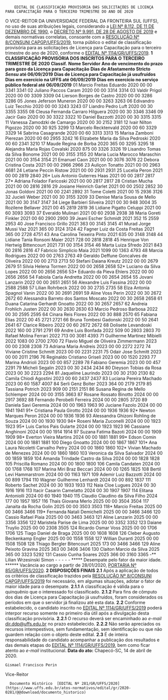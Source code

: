         EDITAL DE CLASSIFICAÇÃO PROVISÓRIA DAS SOLICITAÇÕES DE LICENÇA PARA CAPACITAÇÃO PARA O TERCEIRO TRIMESTRE DO ANO DE 2020  

 O VICE-REITOR DA UNIVERSIDADE FEDERAL DA FRONTEIRA SUL (UFFS), no uso de suas atribuições legais, considerando a [LEI Nº 8.112, DE 11 DE DEZEMBRO DE 1990](http://www.planalto.gov.br/ccivil_03/LEIS/L8112cons.htm), o [DECRETO Nº 9.991, DE 28 DE AGOSTO DE 2019](http://www.planalto.gov.br/ccivil_03/_ato2019-2022/2019/decreto/D9991.htm) e demais normativas correlatas, consoante com a [RESOLUÇÃO Nº 8/CONSUNI CAPGP/UFFS/2019](https://www.uffs.edu.br/atos-normativos/resolucao/consunicapgp/2019-0008), torna público o edital de classificação provisória para as solicitações de Licença para Capacitação para o terceiro trimestre do ano de 2020, conforme o [EDITAL Nº 1114/GR/UFFS/2019](https://www.uffs.edu.br/atos-normativos/edital/gr/2019-1114).  **1 CLASSIFICAÇÃO PROVISÓRIA DOS INSCRITOS PARA O TERCEIRO TRIMESTRE DE 2020**     **Classif.**   **Nome Servidor**   **Ano de vencimento do prazo para gozo da Licença para Capacitação**   **Dias de Afastamento Stricto *Sensu*  até 06/09/2019**   **Dias de Licença para Capacitação já usufruídos**   **Dias em exercício na UFFS até 06/09/2019**   **Dias em exercício no serviço público federal até 06/09/2019**     01   Marcio Freitas Eduardo   2020   00   00   3341   3341     02   Juliano Paccos Caram   2020   00   00   3314   3314     03   Valdir Prigol   2020   00   00   3309   3309     04   Lierson Borges de Castro   2020   00   00   3286   3286     05   Jones Jeferson Muneron   2020   00   00   3263   3263     06   Edivandro Luiz Tecchio   2020   00   00   3243   3243     07   Liandro Pedro Luft   2020   00   30   3355   3355     08   Cleusa Fernanda Carraro Hilguera   2020   00   30   3346   3346     09   Jacir Gaio   2020   00   30   3322   3322     10   Daniel Bazzotti   2020   00   30   3315   3315     11   Vanessa Zamodzki de Camargo   2020   00   30   2152   3181     12   Ivair Nilton Pigozzo   2020   00   30   925   3299     13   Marcelo Recktenvald   2020   00   60   3329   3329     14   Sabrina Casagrande   2020   00   60   3313   3313     15   Marisa Zamboni Pierezan   2020   00   60   2955   3242     16   Elizabete Maria da Silva Pedroski   2020   00   60   2341   3210     17   Maude Regina de Borba   2020   365   00   3295   3295     18   Alejandra Maria Rojas Covalski   2020   875   00   3326   3326     19   Lisandro Tomas da Silva Bonome   2021   00   00   3155   3155     20   Maria Lucia Marocco Maraschin   2021   00   00   3154   3154     21   Emanuel Caon   2021   00   00   3076   3076     22   Debora Cristina Costa   2021   00   00   2966   2966     23   Auliçon Tonatto   2021   00   00   2963   4681     24   Letiane Peccin Ristow   2021   00   00   2931   2931     25   Lucelia Peron   2021   00   00   2819   2840     26*   Luis Antonio Guterres Haas   2021   00   00   2817   2817     27*   Adriana Folador Faricoski   2021   00   00   2817   2817     28   Cristian Mucha   2021   00   00   2816   2816     29   Josiane Heinrich Garlet   2021   00   00   2502   2852     30   Jonas Goldoni   2021   00   00   2241   2892     31   Tome Coletti   2021   00   15   2936   3126     32   Jucieli Weber   2021   00   30   3155   3209     33   Denise Maria Sousa de Mello   2021   00   30   3147   3147     34   Liege Barbieri Silveira   2021   00   30   948   3004     35   Rozilene Bellaver   2021   00   45   2819   2819     36   Lidiane Pigatto Celuppi   2021   00   60   3093   3093     37   Everaldo Mulinari   2021   00   60   2938   2938     38   Maria Goreti Finkler   2021   00   60   2900   2900     39   Jeani Escher Schmidt   2021   352   15   2559   2953     40   Jose Francisco Grillo   2021   363   00   3145   3145     41   Murad Jorge Mussi Vaz   2021   365   00   3124   3124     42   Fagner Luiz da Costa Freitas   2021   365   00   2728   4751     43   Ana Carolina Teixeira Pinto   2021   635   00   3148   3148     44   Lidiane Tania Ronsoni Maier   2021   728   00   2818   2818     45   Henrique Von Hertwig Bittencourt   2021   731   00   3154   3154     46   Marta Luiza Sfredo   2021   843   00   2816   2816     47   Fabricio Simplicio Maia   2021   1099   00   1363   4793     48   Marcia Rodrigues   2022   00   00   2763   2763     49   Geraldo Deffune Goncalves de Oliveira   2022   00   00   2713   2713     50   Stefani Daiana Kreutz   2022   00   00   2679   2679     51   Silvia Helena Tormen   2022   00   00   2658   2658     52*   Luciano da Silva Lopes   2022   00   00   2656   2656     53*   Eduardo da Pieva Ehlers   2022   00   00   2656   2656     54   Fabiola Carla Andretta   2022   00   00   2654   2654     55   Jovani Lanzarin   2022   00   00   2651   2651     56   Alexandre Luis Fassina   2022   00   00   2588   2588     57   Lilian Rohrbeck   2022   00   30   2735   2735     58   Elza Antonia Spagnol Vanin   2022   00   30   2691   2691     59   Aline Voss Perin   2022   00   30   2672   2672     60   Alessandra Barreto dos Santos Moscato   2022   00   30   2658   2658     61   Duana Catarina Gerhardt Gnoatto   2022   00   30   2657   2657     62   Andreia Frohlich Justen   2022   00   30   2630   2630     63   Marcio Pedroso Barbosa   2022   00   30   2595   2595     64   Cinara Reis Flores   2022   00   30   888   2570     65   Fabiana Elias   2022   00   45   2721   2721     66   Bruna Tombesi Gadonski   2022   00   50   2641   2641     67   Clarice Ribeiro   2022   00   60   2672   2672     68   Dolisete Levandoski   2022   160   00   2791   2791     69   Andre Luis Bonfada   2022   509   00   2803   2803     70   Rafael Molina Ferrari   2022   713   00   3081   4393     71   Guilherme Martinez Mibielli   2022   1083   00   2700   2700     72   Flavio Miguel de Oliveira Zimmermann   2023   00   00   2308   2308     73   Adriana Maria Andreis   2023   00   00   2272   2272     74   Viviane Cristine Schmitt   2023   00   00   2231   2231     75   Odair Jose Schmitt   2023   00   00   2011   2196     76   Reginaldo Cristiano Griseli   2023   00   00   1520   2293     77   Marina Andrioli   2023   00   00   857   2289     78   Fabiano Geremia   2023   00   00   457   2291     79   Micheli Segalin   2023   00   30   2434   2434     80   Dieyson Tobias da Rosa   2023   00   30   2223   2294     81   Jaqueline Laurindo   2023   00   30   2130   2130     82   Camila Chiodi Agostini   2023   00   60   2437   2437     83   Luciana Pereira Machado   2023   00   60   1587   4007     84   Serli Genz Bolter   2023   364   00   2179   2179     85   Tassiana Potrich   2023   909   00   2151   2151     86   Susana Regina de Mello Schlemper   2024   00   00   3155   3663     87   Rosane Rossato Binotto   2024   00   00   2917   3692     88   Fernando Perobelli Ferreira   2024   00   00   2805   3720     89   Daniela Savi Geremia   2024   00   00   1963   1963     90   Juciane Fazolo   2024   00   00   1941   1941     91*   Cristiana Paula Girotto   2024   00   00   1936   1936     92*   Newton Marques Peron   2024   00   00   1936   1936     93   Alessandra Ghizoni Rohling de Souza   2024   00   00   1930   1930     94*   Roseni Maria Zuconelli   2024   00   00   1923   1923     95*   Luis Carlos Pais Gularte   2024   00   00   1923   1923     96   Cassiane Anghinoni   2024   00   00   1914   1914     97   Suzana Fatima Bazoti   2024   00   00   1909   1909     98*   Everton Vieira Martins   2024   00   00   1881   1881     99*   Edson Comin   2024   00   00   1881   1881     100   Diego Gnoatto   2024   00   00   1867   1867     101*   Ana Laura Nicoletti Carvalho Petry   2024   00   00   1860   1860     102*   Vivian Machado de Menezes   2024   00   00   1860   1860     103   Veronica da Silva Salvador   2024   00   00   1859   1859     104   Amanda Trindade Castro da Silva   2024   00   00   1828   1828     105   Priscilla Romano   2024   00   00   1800   1800     106   Camila Candaten   2024   00   00   1768   1768     107   Marina Miri Braz Beccari   2024   00   00   1265   1825     108   Bertil Levi Hammarstrom   2024   00   00   1163   1971     109   Ademir Luiz Bazzotti   2024   00   00   899   1794     110   Wagner Guilherme Lenhardt   2024   00   00   892   1837     111   Roberto Sachet   2024   00   30   1933   1933     112   Naia Cloe Lugues   2024   00   30   1916   1916     113   Itacir Casarin Camelatto   2024   00   30   1907   1907     114   Elitana Antoniolli   2024   00   60   1940   1940     115   Claudio Claudino da Silva Filho   2024   177   00   1957   1957     116   Thais Giovana Merlo   2025   00   00   3504   3504     117   Janaita da Rocha Golin   2025   00   00   3503   3503     118*   Marcio Freitas   2025   00   00   3466   3466     119*   Fernanda Natali Demichelli   2025   00   00   3466   3466     120   Cassio Rafael Piaia   2025   00   00   3463   3463     121   Aline Lanzarin   2025   00   00   3356   3356     122   Maristela Parise de Lima   2025   00   00   3352   3352     123   Daiane Truylio   2025   00   00   2308   3505     124   Ricardo Osmar Voss   2025   00   00   1706   1706     125   Tiago Daniel de Braga   2025   00   00   1608   1608     126   Cleber Augusto Beckenkamp Engler   2025   00   00   1558   1558     127   Willian Duranti   2025   00   00   1508   1508     128   Thiago Bergler Bitencourt   2025   173   00   3466   3466     129   Aline Peixoto Gravina   2025   363   00   3406   3406     130   Claiton Marcio da Silva   2025   365   00   3323   5292     131   Cassio Cunha Soares   2025   366   00   3160   3365     -**   Lilian Wrzesinski Simon   -   -   -   -   -     *****  Desempate pelo fator da maior idade. ******  Vacância ao cargo a partir de 28/01/2020, [PORTARIA Nº 85/GR/UFFS/2020](https://www.uffs.edu.br/atos-normativos/portaria/gr/2020-0085).  **2 DISPOSIÇÕES FINAIS** **2.1**  Após a aplicação de todos os critérios de classificação trazidos pela [RESOLUÇÃO Nº 8/CONSUNI CAPGP/UFFS/2019](https://www.uffs.edu.br/atos-normativos/resolucao/consunicapgp/2019-0008) foi necessário, em algumas situações, adotar o fator de maior idade para o desempate. **2.1.1**  A classificação é válida para o quinquênio que o interessado foi classificado. **2.1.2**  Para fins de cômputo dos dias de Licença para Capacitação já usufruídos, foram considerados os períodos em que o servidor já finalizou até esta data. **2.2**  Conforme estabelecido, o candidato inscrito no [EDITAL Nº 1114/GR/UFFS/2019](https://www.uffs.edu.br/atos-normativos/edital/gr/2019-1114) poderá interpor recurso somente no primeiro dia útil após a divulgação desta classificação provisória. **2.2.1**  O recurso deverá ser encaminhado ao *e-mail*  [dir.ddp@uffs.edu.br](mailto:dir.ddp@uffs.edu.br) no prazo estabelecido. **2.2.2**  Não serão apreciados os recursos intempestivos, sem fundamentação, sem identificação ou que não guardem relação com o objeto deste edital. **2.3**  É de inteira responsabilidade do candidato acompanhar a publicação dos resultados e das demais etapas do [EDITAL Nº 1114/GR/UFFS/2019](https://www.uffs.edu.br/atos-normativos/edital/gr/2019-1114), bem como ficar atento ao *e-mail*  institucional.        **Data do ato:** Chapecó-SC, 14 de abril de 2020.   
 

    Gismael Francisco Perin   
 Vice-Reitor 

      Documento Histórico  [EDITAL Nº 281/GR/UFFS/2020](https://www.uffs.edu.br/atos-normativos/edital/gr/2020-0281/@@download/documento_historico)     
      